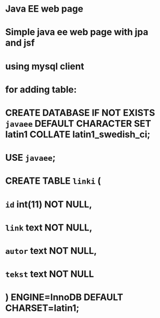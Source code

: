 # Java EE web page
#

# Simple java ee web page with jpa and jsf
# using mysql client
# for adding table:
# 
# CREATE DATABASE IF NOT EXISTS `javaee` DEFAULT CHARACTER SET latin1 COLLATE latin1_swedish_ci;
# USE `javaee`;
# CREATE TABLE `linki` (
#   `id` int(11) NOT NULL,
#   `link` text NOT NULL,
#   `autor` text NOT NULL,
#   `tekst` text NOT NULL
# ) ENGINE=InnoDB DEFAULT CHARSET=latin1;
